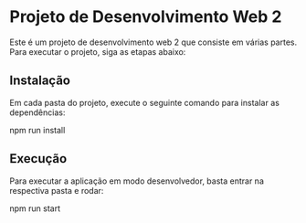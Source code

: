 # Projeto de Desenvolvimento Web 2

Este é um projeto de desenvolvimento web 2 que consiste em várias partes. Para executar o projeto, siga as etapas abaixo:

## Instalação

Em cada pasta do projeto, execute o seguinte comando para instalar as dependências:

npm run install

## Execução

Para executar a aplicação em modo desenvolvedor, basta entrar na respectiva pasta e rodar:

npm run start

